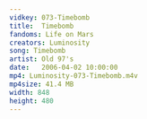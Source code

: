 ```yaml
---
vidkey: 073-Timebomb
title:  Timebomb
fandoms: Life on Mars
creators: Luminosity
song: Timebomb
artist: Old 97's
date:   2006-04-02 10:00:00
mp4: Luminosity-073-Timebomb.m4v
mp4size: 41.4 MB
width: 848
height: 480
---
```



  
